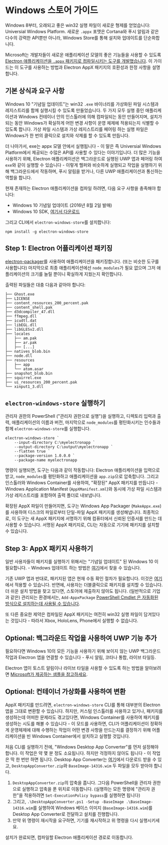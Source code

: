# Windows 스토어 가이드

Windows 8부터, 오래되고 좋은 win32 실행 파일이 새로운 형제를 얻었습니다: Universial
Windows Platform. 새로운 `.appx` 포맷은 Cortana와 푸시 알림과 같은 다수의 강력한
API뿐만 아니라, Windows Store를 통해 설치와 업데이트를 단순화합니다.

Microsoft는 개발자들이 새로운 애플리케이션 모델의 좋은 기능들을 사용할 수 있도록
[Electron 애플리케이션을 `.appx` 패키지로 컴파일시키는 도구를 개발했습니다][electron-windows-store].
이 가이드는 이 도구를 사용하는 방법과 Electron AppX 패키지의 호환성과 한정 사항을
설명합니다.

## 기본 상식과 요구 사항

Windows 10 "기념일 업데이트"는 win32 `.exe` 바이너리를 가상화된 파일 시스템과
레지스트리를 함께 실행시킬 수 있도록 만들었습니다. 두 가지 모두 실행 중인
애플리케이션과 Windows 컨테이너 안의 인스톨러에 의해 컴파일되는 동안 만들어지며,
설치가 되는 동안 Windows가 확실하게 어떤 변경 사항이 운영 체제에 적용되는지 식별할 수
있도록 합니다. 가상 파일 시스템과 가상 레지스트리를 페어링 하는 실행 파일은 Windows가
한 번의 클릭으로 설치와 삭제를 할 수 있도록 만듭니다.

더 나아가서, exe는 appx 모델 안에서 실행됩니다 - 이 말은 즉 Universial Windows
Platform에서 제공되는 수많은 API를 사용할 수 있다는 이야기입니다. 더 많은 기능을
사용하기 위해, Electron 애플리케이션은 백그라운드로 실행된 UWP 앱과 페어링 하여
`exe`와 같이 실행할 수 있습니다 - 이렇게 헬퍼와 비슷하게 실행되고 작업을 실행하기 위해
백그라운드에서 작동하며, 푸시 알림을 받거나, 다른 UWP 애플리케이션과 통신하는 역할을
합니다.

현재 존재하는 Electron 애플리케이션을 컴파일 하려면, 다음 요구 사항을 충족해야 합니다:


* Windows 10 기념일 업데이트 (2016년 8월 2일 발매)
* Windows 10 SDK, [여기서 다운로드][windows-sdk]

그리고 CLI에서 `electron-windows-store`를 설치합니다:

```
npm install -g electron-windows-store
```

## Step 1: Electron 어플리케이션 패키징

[electron-packager](https://github.com/electron-userland/electron-packager)를
사용하여 애플리케이션을 패키징합니다. (또는 비슷한 도구를 사용합니다) 마지막으로 최종
애플리케이션에선 `node_modules`가 필요 없으며 그저 애플리케이션의 크기를 늘릴 뿐이니
확실하게 지웠는지 확인합니다.

출력된 파일들은 대충 다음과 같아야 합니다:

```
├── Ghost.exe
├── LICENSE
├── content_resources_200_percent.pak
├── content_shell.pak
├── d3dcompiler_47.dll
├── ffmpeg.dll
├── icudtl.dat
├── libEGL.dll
├── libGLESv2.dll
├── locales
│   ├── am.pak
│   ├── ar.pak
│   ├── [...]
├── natives_blob.bin
├── node.dll
├── resources
│   ├── app
│   └── atom.asar
├── snapshot_blob.bin
├── squirrel.exe
├── ui_resources_200_percent.pak
└── xinput1_3.dll
```

## `electron-windows-store` 실행하기

관리자 권한의 PowerShell ("관리자 권한으로 실행")을 실행하고, 디렉토리 입력과 출력,
애플리케이션의 이름과 버전, 마지막으로 `node_modules`를 평탄화시키는 인수들과 함께
`electron-windows-store`를 실행합니다.

```
electron-windows-store `
    --input-directory C:\myelectronapp `
    --output-directory C:\output\myelectronapp `
    --flatten true `
    --package-version 1.0.0.0 `
    --package-name myelectronapp
```

명령이 실행되면, 도구는 다음과 같이 작동합니다: Electron 애플리케이션을 입력으로 받고,
`node_modules`를 평탄화하고 애플리케이션을 `app.zip`으로 압축합니다. 그리고
인스톨러와 Windows Container를 사용하여, "확장된" AppX 패키지를 만듭니다 -
Windows Application Manifest (`AppXManifest.xml`)와 동시에 가상 파일 시스템과 가상
레지스트리를 포함하여 출력 폴더로 내보냅니다.

확장된 AppX 파일이 만들어지면, 도구는 Windows App Packager (`MakeAppx.exe`)를
사용하여 디스크의 파일로부터 단일-파일 AppX 패키지를 생성해냅니다. 최종적으로, 이
도구는 새 AppX 패키지에 서명하기 위해 컴퓨터에서 신뢰된 인증서를 만드는 데 사용할 수
있습니다. 서명된 AppX 패키지로, CLI는 자동으로 기기에 패키지를 설치할 수 있습니다.

## Step 3: AppX 패키지 사용하기

일반 사용자들이 패키지를 실행하기 위해서는 "기념일 업데이트" 된 Windows 10 이
필요합니다. - Windows 업데이트 하는 방법은 [여기][how-to-update]에서 찾을 수
있습니다.

기존 UWP 앱과 반대로, 패키지된 앱은 현재 수동 확인 절차가 필요합니다. 이것은
[여기][centennial-campaigns]에서 적용할 수 있습니다. 반면에, 사용자는
더블클릭으로 패키지를 설치할 수 있습니다. 더 쉬운 설치 방법을 찾고 있다면,
스토어에 제출하지 않아도 됩니다. (일반적으로 기업과 같은) 관리되는 환경에서는,
`Add-AppxPackage` [PowerShell Cmdlet 은 자동화된 방식으로 설치하는데 사용될 수
있습니다][add-appxpackage].

또 다른 중요한 제약은 컴파일된 AppX 패키지는 여전히 win32 실행 파일이 담겨있다는
것입니다 - 따라서 Xbox, HoloLens, Phone에서 실행할 수 없습니다.

## Optional: 백그라운드 작업을 사용하여 UWP 기능 추가

필요하다면 Windows 10의 모든 기능을 사용하기 위해 보이지 않는 UWP 백그라운드 작업과
Electron 앱을 연결할 수 있습니다 - 푸시 알림, 코타나 통합, 라이브 타일등.

Electron 앱이 토스트 알림이나 라이브 타일을 사용할 수 있도록 하는 방법을 알아보려면
[Microsoft가 제공하는 샘플을 참고하세요][background-task].

## Optional: 컨테이너 가상화를 사용하여 변환

AppX 패키지를 만드려면, `electron-windows-store` CLI를 통해 대부분의 Electron 앱을
그대로 변환할 수 있습니다. 하지만, 커스텀 인스톨러를 사용하고 있거나, 패키지를
생성하는데 어떠한 문제라도 겪고있다면, Windows Container를 사용하여 패키지를 생성하는
시도를 해볼 수 있습니다 - 이 모드를 사용하면, CLI가 어플리케이션이 정확하게 운영체제에
대해 수행하는 작업이 어떤 변경 사항을 만드는지를 결정하기 위해 어플리케이션을 빈 Windows
Container에서 설치하고 실행할 것입니다.

처음 CLI를 실행하기 전에, "Windows Desktop App Converter"를 먼저 설정해야 합니다.
이 작업은 약 몇 분 정도 소요됩니다. 하지만 걱정하지 않아도 됩니다 - 이 작업은 딱 한
번만 하면 됩니다. Desktop App Converter는 [여기][app-converter]에서 다운로드 받을
수 있고, `DesktopAppConverter.zip`와 `BaseImage-14316.wim` 두 파일을 모두 받아야
합니다.

1. `DesktopAppConverter.zip`의 압축을 풉니다. 그다음 PowerShell을 관리자 권한으로
  실행하고 압축을 푼 위치로 이동합니다. (실행하는 모든 명령에 "관리자 권한"을
  적용하려면 `Set-ExecutionPolicy bypass`를 실행하면 됩니다)
2. 그리고, `.\DesktopAppConverter.ps1 -Setup -BaseImage .\BaseImage-14316.wim`를
  실행하여 Windows 베이스 이미지 (`BaseImage-14316.wim`)를 Desktop App Converter로
  전달하고 설치를 진행합니다.
3. 만약 위 명령이 재시작을 요구하면, 기기를 재시작하고 위 명령을 다시 실행시키세요.

설치가 완료되면, 컴파일할 Electron 애플리케이션 경로로 이동합니다.

[windows-sdk]: https://developer.microsoft.com/en-us/windows/downloads/windows-10-sdk
[app-converter]: https://www.microsoft.com/en-us/download/details.aspx?id=51691
[add-appxpackage]: https://technet.microsoft.com/en-us/library/hh856048.aspx
[electron-packager]: https://github.com/electron-userland/electron-packager
[electron-windows-store]: https://github.com/catalystcode/electron-windows-store
[background-task]: https://github.com/felixrieseberg/electron-uwp-background
[centennial-campaigns]: https://developer.microsoft.com/en-us/windows/projects/campaigns/desktop-bridge
[how-to-update]: https://blogs.windows.com/windowsexperience/2016/08/02/how-to-get-the-windows-10-anniversary-update
